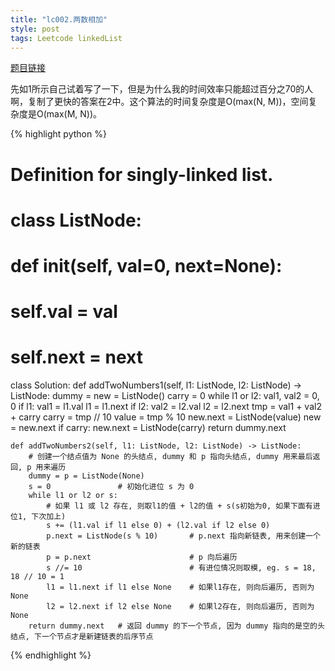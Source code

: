 ```yaml
---
title: "lc002.两数相加"
style: post
tags: Leetcode linkedList
---
```


[题目链接](https://leetcode-cn.com/problems/add-two-numbers/)

先如1所示自己试着写了一下，但是为什么我的时间效率只能超过百分之70的人啊，复制了更快的答案在2中。这个算法的时间复杂度是O(max(N, M))，空间复杂度是O(max(M, N))。

{% highlight python %}

# Definition for singly-linked list.
# class ListNode:
#     def __init__(self, val=0, next=None):
#         self.val = val
#         self.next = next

class Solution:
    def addTwoNumbers1(self, l1: ListNode, l2: ListNode) -> ListNode:
        dummy = new = ListNode()
        carry = 0
        while l1 or l2:
            val1, val2 = 0, 0
            if l1:
                val1 = l1.val
                l1 = l1.next
            if l2:
                val2 = l2.val
                l2 = l2.next
            tmp = val1 + val2 + carry
            carry = tmp // 10
            value = tmp % 10
            new.next = ListNode(value)
            new = new.next
        if carry:
            new.next = ListNode(carry)
        return dummy.next

    def addTwoNumbers2(self, l1: ListNode, l2: ListNode) -> ListNode:
        # 创建一个结点值为 None 的头结点, dummy 和 p 指向头结点, dummy 用来最后返回, p 用来遍历
        dummy = p = ListNode(None)
        s = 0               # 初始化进位 s 为 0
        while l1 or l2 or s:
            # 如果 l1 或 l2 存在, 则取l1的值 + l2的值 + s(s初始为0, 如果下面有进位1, 下次加上)
            s += (l1.val if l1 else 0) + (l2.val if l2 else 0)
            p.next = ListNode(s % 10)       # p.next 指向新链表, 用来创建一个新的链表
            p = p.next                      # p 向后遍历
            s //= 10                        # 有进位情况则取模, eg. s = 18, 18 // 10 = 1
            l1 = l1.next if l1 else None    # 如果l1存在, 则向后遍历, 否则为 None
            l2 = l2.next if l2 else None    # 如果l2存在, 则向后遍历, 否则为 None
        return dummy.next   # 返回 dummy 的下一个节点, 因为 dummy 指向的是空的头结点, 下一个节点才是新建链表的后序节点

{% endhighlight %}


